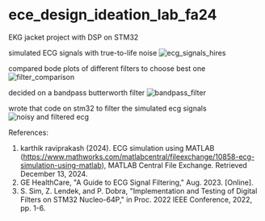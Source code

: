 # ece_design_ideation_lab_fa24
EKG jacket project with DSP on STM32

simulated ECG signals with true-to-life noise
![ecg_signals_hires](https://github.com/user-attachments/assets/006fec63-91b3-4e40-b1ed-74e95473230a)

compared bode plots of different filters to choose best one
![filter_comparison](https://github.com/user-attachments/assets/7cd47d7f-122e-4166-a16f-0bf36cb2e29a)

decided on a bandpass butterworth filter
![bandpass_filter](https://github.com/user-attachments/assets/5323c11a-ec6d-40ba-ab26-beca2d69a261)

wrote that code on stm32 to filter the simulated ecg signals
![noisy and filtered ecg](https://github.com/user-attachments/assets/3bf388b7-6ae0-4f4d-8379-8437ae48be78)



References:
1. karthik raviprakash (2024). ECG simulation using MATLAB (https://www.mathworks.com/matlabcentral/fileexchange/10858-ecg-simulation-using-matlab), MATLAB Central File Exchange. Retrieved December 13, 2024.
2. GE HealthCare, "A Guide to ECG Signal Filtering," Aug. 2023. [Online].
3. S. Sim, Z. Lendek, and P. Dobra, "Implementation and Testing of Digital Filters on STM32 Nucleo-64P," in Proc. 2022 IEEE Conference, 2022, pp. 1-6.
